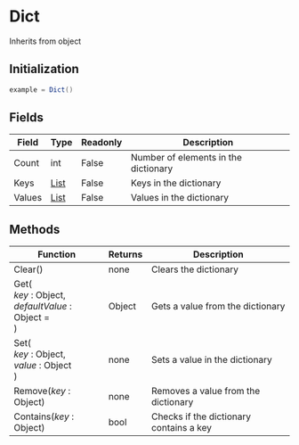 # Dict
Inherits from object
## Initialization
```csharp
example = Dict()
```
## Fields
|Field|Type|Readonly|Description|
|---|---|---|---|
|Count|int|False|Number of elements in the dictionary|
|Keys|[List](../objects/List.md)|False|Keys in the dictionary|
|Values|[List](../objects/List.md)|False|Values in the dictionary|
## Methods
|Function|Returns|Description|
|---|---|---|
|Clear()|none|Clears the dictionary|
|Get(<br/><i>key</i> : Object,<br/><i>defaultValue</i> : Object = <br/>)|Object|Gets a value from the dictionary|
|Set(<br/><i>key</i> : Object,<br/><i>value</i> : Object<br/>)|none|Sets a value in the dictionary|
|Remove(<i>key</i> : Object)|none|Removes a value from the dictionary|
|Contains(<i>key</i> : Object)|bool|Checks if the dictionary contains a key|
